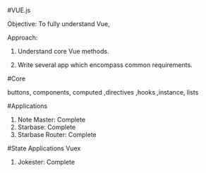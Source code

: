 #VUE.js

Objective: To fully understand Vue,

Approach:

1) Understand core Vue methods.

2) Write several app which encompass common requirements.

#Core

buttons, components, computed ,directives ,hooks ,instance, lists

#Applications

1) Note Master: Complete
2) Starbase: Complete
3) Starbase Router: Complete

#State Applications Vuex 

1) Jokester: Complete



